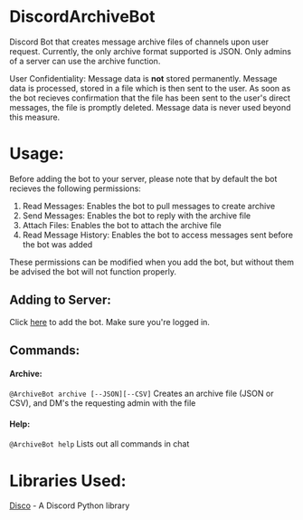 # DiscordArchiveBot
Discord Bot that creates message archive files of channels upon user request. 
Currently, the only archive format supported is JSON. Only admins of a server can use the archive function.

User Confidentiality: Message data is **not** stored permanently. Message data is processed, stored in a file which is then sent to the user. As soon as the bot recieves confirmation that the file has been sent to the user's direct messages, the file is promptly deleted. Message data is never used beyond this measure.


# Usage:

Before adding the bot to your server, please note that by default the bot recieves the following permissions:
1. Read Messages: Enables the bot to pull messages to create archive
2. Send Messages: Enables the bot to reply with the archive file
3. Attach Files: Enables the bot to attach the archive file
4. Read Message History: Enables the bot to access messages sent before the bot was added

These permissions can be modified when you add the bot, but without them be advised the bot will not function properly.


## Adding to Server:

Click [here](https://discordapp.com/oauth2/authorize?client_id=530822954544791562&scope=bot&permissions=101376) to add the bot. Make sure you're logged in.


## Commands:
#### Archive:
`@ArchiveBot archive [--JSON][--CSV]`
Creates an archive file (JSON or CSV), and DM's the requesting admin with the file

#### Help:
`@ArchiveBot help`
Lists out all commands in chat


# Libraries Used:
[Disco](https://github.com/b1naryth1ef/disco) - A Discord Python library
